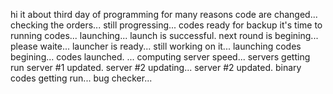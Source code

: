 hi
it about third day of programming
for many reasons code are changed...
checking the orders...
still progressing...
codes ready for backup
it's time to running codes...
launching...
launch is successful.
next round is begining...
please waite...
launcher is ready...
still working on it...
launching codes begining...
codes launched.
...
computing server speed...
servers getting run
server #1 updated.
server #2 updating...
server #2 updated.
binary codes getting run...
bug checker...
